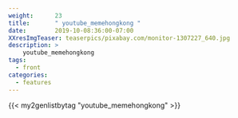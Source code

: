 ```yaml
---
weight:      23
title:       " youtube_memehongkong "
date:        2019-10-08:36:00-07:00
XXresImgTeaser: teaserpics/pixabay.com/monitor-1307227_640.jpg
description: >
    youtube_memehongkong
tags:
  - front
categories:
  - features
---
```


{{< my2genlistbytag "youtube_memehongkong" >}}
